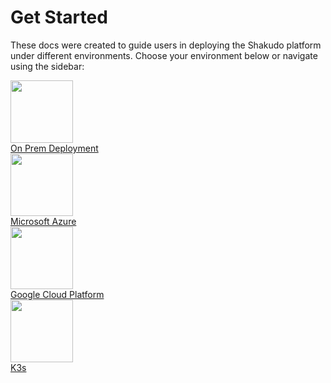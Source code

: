 # Get Started
These docs were created to guide users in deploying the Shakudo platform under different environments. Choose your environment below or navigate using the sidebar:

<div>
    <div class="container">
        <a href="#/deployments/on-prem-docs">
            <img class="env-img" src="introduction/images/on-prem.png" width="100" />
            <div class="middle">
                <div class="text">On Prem Deployment</div>
            </div>
        </a>
    </div>
    <div class="container">
        <a href="#/deployments/azure-docs">
            <img class="env-img" src="introduction/images/azure.png" width="100" />
            <div class="middle">
                <div class="text">Microsoft Azure</div>
            </div>
        </a>
    </div>
    <div class="container">
        <a href="#/deployments/gcp-docs">
            <img class="env-img" src="introduction/images/gcp.png" width="100" />
            <div class="middle">
                <div class="text">Google Cloud Platform</div>
            </div>
        </a>
    </div>
    <div class="container">
        <a href="#/deployments/k3s-docs">
            <img class="env-img" src="introduction/images/k3s.png" width="100" />
            <div class="middle">
                <div class="text">K3s</div>
            </div>
        </a>
    </div>
    </br></br>
</div>
